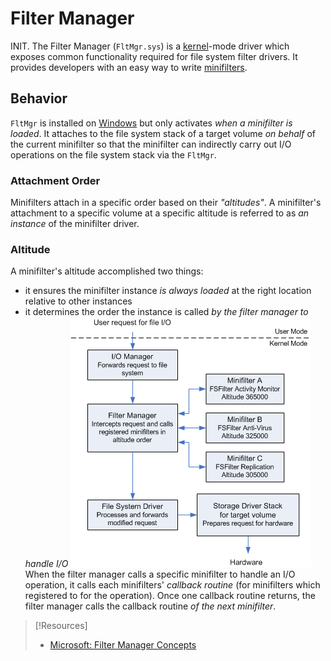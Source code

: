 
# Filter Manager
INIT.
The Filter Manager (`FltMgr.sys`) is a [kernel](../../concepts/kernel.md)-mode driver which exposes common functionality required for file system filter drivers. It provides developers with an easy way to write [minifilters](filter-drivers.md). 
## Behavior
`FltMgr` is installed on [Windows](../README.md) but only activates *when a minifilter is loaded*. It attaches to the file system stack of a target volume *on behalf* of the current minifilter so that the minifilter can indirectly carry out I/O operations on the file system stack via the `FltMgr`. 
### Attachment Order
Minifilters attach in a specific order based on their *"altitudes"*. A minifilter's attachment to a specific volume at a specific altitude is referred to as *an instance* of the minifilter driver.
### Altitude
A minifilter's altitude accomplished two things:
- it ensures the minifilter instance *is always loaded* at the right location relative to other instances
- it determines the order the instance is called *by the filter manager to handle I/O*
![](../../computers-pics/filter-manager-1.png)
When the filter manager calls a specific minifilter to handle an I/O operation, it calls each minifilters' *callback routine* (for minifilters which registered to for the operation). Once one callback routine returns, the filter manager calls the callback routine *of the next minifilter*. 

> [!Resources]
> - [Microsoft: Filter Manager Concepts](https://learn.microsoft.com/en-us/windows-hardware/drivers/ifs/filter-manager-concepts)